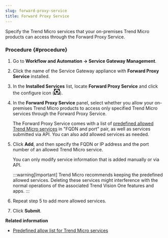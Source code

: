 ```yaml
---
slug: forward-proxy-service
title: Forward Proxy Service
---
```


Specify the Trend Micro services that your on-premises Trend Micro products can access through the Forward Proxy Service.

### Procedure {#procedure}

1.  Go to **Workflow and Automation → Service Gateway Management**.

2.  Click the name of the Service Gateway appliance with **Forward Proxy Service** installed.

3.  In the **Installed Services** list, locate **Forward Proxy Service** and click the configure icon (![](/images/configure=GUID-657DB993-ADC7-4DEC-8C62-C8739D74760E.webp)).

4.  In the **Forward Proxy Service** panel, select whether you allow your on-premises Trend Micro products to access only specified Trend Micro services through the Forward Proxy Service.

    The Forward Proxy Service comes with a list of [predefined allowed Trend Micro services](predefined-allow-list.md) in "FQDN and port" pair, as well as services submitted via API. You can also add allowed services as needed.

5.  Click **Add**, and then specify the FQDN or IP address and the port number of an allowed Trend Micro service.

    You can only modify service information that is added manually or via API.

    :::warning[Important]
    Trend Micro recommends keeping the predefined allowed services. Deleting these services might interference with the normal operations of the associated Trend Vision One features and apps.
    :::

6.  Repeat step 5 to add more allowed services.

7.  Click **Submit**.

**Related information**

- [Predefined allow list for Trend Micro services](predefined-allow-list.md "A list of FQDNs and ports for Trend Micro services that are allowed to access through the forward proxy service.")
